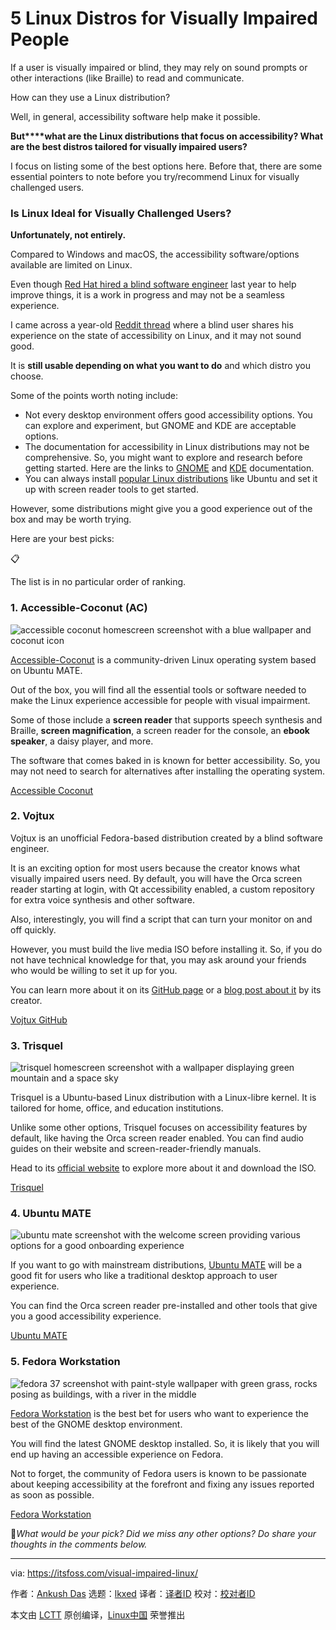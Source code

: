 [#]: subject: "5 Linux Distros for Visually Impaired People"
[#]: via: "https://itsfoss.com/visual-impaired-linux/"
[#]: author: "Ankush Das https://itsfoss.com/author/ankush/"
[#]: collector: "lkxed"
[#]: translator: " "
[#]: reviewer: " "
[#]: publisher: " "
[#]: url: " "

5 Linux Distros for Visually Impaired People
======

If a user is visually impaired or blind, they may rely on sound prompts or other interactions (like Braille) to read and communicate.

How can they use a Linux distribution?

Well, in general, accessibility software help make it possible.

**But****what are the Linux distributions that focus on accessibility? What are the best distros tailored for visually impaired users?**

I focus on listing some of the best options here. Before that, there are some essential pointers to note before you try/recommend Linux for visually challenged users.

### Is Linux Ideal for Visually Challenged Users?

**Unfortunately, not entirely.**

Compared to Windows and macOS, the accessibility software/options available are limited on Linux.

Even though [Red Hat hired a blind software engineer][1] last year to help improve things, it is a work in progress and may not be a seamless experience.

I came across a year-old [Reddit thread][2] where a blind user shares his experience on the state of accessibility on Linux, and it may not sound good.

It is **still usable depending on what you want to do** and which distro you choose.

Some of the points worth noting include:

- Not every desktop environment offers good accessibility options. You can explore and experiment, but GNOME and KDE are acceptable options.
- The documentation for accessibility in Linux distributions may not be comprehensive. So, you might want to explore and research before getting started. Here are the links to [GNOME][3] and [KDE][4] documentation.
- You can always install [popular Linux distributions][5] like Ubuntu and set it up with screen reader tools to get started.

However, some distributions might give you a good experience out of the box and may be worth trying.

Here are your best picks:

📋

The list is in no particular order of ranking.

### 1. Accessible-Coconut (AC)

![accessible coconut homescreen screenshot with a blue wallpaper and coconut icon][6]

[Accessible-Coconut][7] is a community-driven Linux operating system based on Ubuntu MATE.

Out of the box, you will find all the essential tools or software needed to make the Linux experience accessible for people with visual impairment.

Some of those include a **screen reader** that supports speech synthesis and Braille, **screen magnification**, a screen reader for the console, an **ebook speaker**, a daisy player, and more.

The software that comes baked in is known for better accessibility. So, you may not need to search for alternatives after installing the operating system.

[Accessible Coconut][7]

### 2. Vojtux

Vojtux is an unofficial Fedora-based distribution created by a blind software engineer.

It is an exciting option for most users because the creator knows what visually impaired users need. By default, you will have the Orca screen reader starting at login, with Qt accessibility enabled, a custom repository for extra voice synthesis and other software.

Also, interestingly, you will find a script that can turn your monitor on and off quickly.

However, you must build the live media ISO before installing it. So, if you do not have technical knowledge for that, you may ask around your friends who would be willing to set it up for you.

You can learn more about it on its [GitHub page][8] or a [blog post about it][9] by its creator.

[Vojtux GitHub][8]

### 3. Trisquel

![trisquel homescreen screenshot with a wallpaper displaying green mountain and a space sky][10]

Trisquel is a Ubuntu-based Linux distribution with a Linux-libre kernel. It is tailored for home, office, and education institutions.

Unlike some other options, Trisquel focuses on accessibility features by default, like having the Orca screen reader enabled. You can find audio guides on their website and screen-reader-friendly manuals.

Head to its [official website][11] to explore more about it and download the ISO.

[Trisquel][11]

### 4. Ubuntu MATE

![ubuntu mate screenshot with the welcome screen providing various options for a good onboarding experience][12]

If you want to go with mainstream distributions, [Ubuntu MATE][13] will be a good fit for users who like a traditional desktop approach to user experience.

You can find the Orca screen reader pre-installed and other tools that give you a good accessibility experience.

[Ubuntu MATE][13]

### 5. Fedora Workstation

![fedora 37 screenshot with paint-style wallpaper with green grass, rocks posing as buildings, with a river in the middle][14]

[Fedora Workstation][15] is the best bet for users who want to experience the best of the GNOME desktop environment.

You will find the latest GNOME desktop installed. So, it is likely that you will end up having an accessible experience on Fedora.

Not to forget, the community of Fedora users is known to be passionate about keeping accessibility at the forefront and fixing any issues reported as soon as possible.

[Fedora Workstation][15]

💬_What would be your pick? Did we miss any other options? Do share your thoughts in the comments below._

--------------------------------------------------------------------------------

via: https://itsfoss.com/visual-impaired-linux/

作者：[Ankush Das][a]
选题：[lkxed][b]
译者：[译者ID](https://github.com/译者ID)
校对：[校对者ID](https://github.com/校对者ID)

本文由 [LCTT](https://github.com/LCTT/TranslateProject) 原创编译，[Linux中国](https://linux.cn/) 荣誉推出

[a]: https://itsfoss.com/author/ankush/
[b]: https://github.com/lkxed
[1]: https://news.itsfoss.com/red-hat-accessibility-gnome/
[2]: https://www.reddit.com/r/linux/comments/s3vvot/state_of_accessibility_on_linux_perspective_of_a/
[3]: https://wiki.gnome.org/Accessibility
[4]: https://community.kde.org/Accessibility
[5]: https://itsfoss.com/best-linux-distributions/
[6]: https://itsfoss.com/content/images/2023/01/ac-distro-screenshot.jpg
[7]: https://zendalona.com/accessible-coconut/
[8]: https://github.com/vojtapolasek/vojtux
[9]: https://opensource.com/article/22/9/linux-visually-impaired-users
[10]: https://itsfoss.com/content/images/2023/01/trisquel-distro-screenshot.jpg
[11]: https://trisquel.info/en
[12]: https://itsfoss.com/content/images/2023/01/ubuntu-mate-screenshot.jpg
[13]: https://ubuntu-mate.org
[14]: https://itsfoss.com/content/images/2023/01/image-31.png
[15]: https://getfedora.org/en/workstation/
